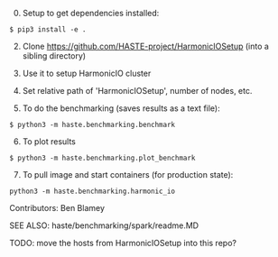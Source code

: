 0. Setup to get dependencies installed:
 ```
 $ pip3 install -e . 
 ```

2. Clone https://github.com/HASTE-project/HarmonicIOSetup
(into a sibling directory)

3. Use it to setup HarmonicIO cluster

4. Set relative path of 'HarmonicIOSetup', number of nodes, etc.

5. To do the benchmarking (saves results as a text file):
```
$ python3 -m haste.benchmarking.benchmark
```

6. To plot results
```
$ python3 -m haste.benchmarking.plot_benchmark
```

7. To pull image and start containers (for production state):
```
python3 -m haste.benchmarking.harmonic_io
``` 

Contributors: Ben Blamey

SEE ALSO: haste/benchmarking/spark/readme.MD


TODO: move the hosts from HarmonicIOSetup into this repo?